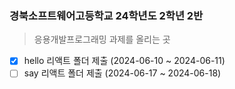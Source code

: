 ### 경북소프트웨어고등학교 24학년도 2학년 2반

> 응용개발프로그래밍 과제를 올리는 곳

- [X] hello 리액트 폴더 제출 (2024-06-10 ~ 2024-06-11)
- [ ] say 리액트 폴더 제출 (2024-06-17 ~ 2024-06-18)
